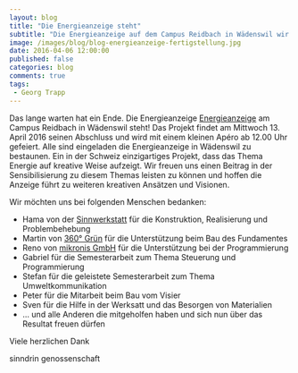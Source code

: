 ```yaml
---
layout: blog
title: "Die Energieanzeige steht"
subtitle: "Die Energieanzeige auf dem Campus Reidbach in Wädenswil wir eingeweiht"
image: /images/blog/blog-energieanzeige-fertigstellung.jpg
date: 2016-04-06 12:00:00
published: false
categories: blog
comments: true
tags:
 - Georg Trapp
---
```


Das lange warten hat ein Ende. Die Energieanzeige [Energieanzeige][ez] am Campus Reidbach in Wädenswil steht! Das Projekt findet am Mittwoch 13. April 2016 seinen Abschluss und wird mit einem kleinen Apéro ab 12.00 Uhr gefeiert. Alle sind eingeladen die Energieanzeige in Wädenswil zu bestaunen. Ein in der Schweiz einzigartiges Projekt, dass das Thema Energie auf kreative Weise aufzeigt. Wir freuen uns einen Beitrag in der Sensibilisierung zu diesem Themas leisten zu können und hoffen die Anzeige führt zu weiteren kreativen Ansätzen und Visionen.


Wir möchten uns bei folgenden Menschen bedanken:

* Hama von der [Sinnwerkstatt][sw] für die Konstruktion, Realisierung und Problembehebung
* Martin von [360° Grün][3g] für die Unterstützung beim Bau des Fundamentes
* Reno von [mikronis GmbH][mi] für die Unterstützung bei der Programmierung
* Gabriel für die Semesterarbeit zum Thema Steuerung und Programmierung 
* Stefan für die geleistete Semesterarbeit zum Thema Umweltkommunikation
* Peter für die Mitarbeit beim Bau vom Visier
* Sven für die Hilfe in der Werksatt und das Besorgen von Materialien
* ... und alle Anderen die mitgeholfen haben und sich nun über das Resultat freuen dürfen

Viele herzlichen Dank

sinndrin genossenschaft

[ez]: /angebote/energie/energieanzeigen/
[sw]: http://sinnwerkstatt.ch/
[3g]: http://www.360gradgruen.ch
[mi]: http://www.mikronis.ch/
